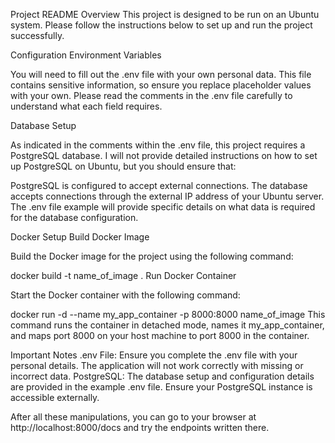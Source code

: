 Project README
Overview
This project is designed to be run on an Ubuntu system. Please follow the instructions below to set up and run the project successfully.

Configuration
Environment Variables

You will need to fill out the .env file with your own personal data. This file contains sensitive information, so ensure you replace placeholder values with your own. Please read the comments in the .env file carefully to understand what each field requires.

Database Setup

As indicated in the comments within the .env file, this project requires a PostgreSQL database. I will not provide detailed instructions on how to set up PostgreSQL on Ubuntu, but you should ensure that:

PostgreSQL is configured to accept external connections.
The database accepts connections through the external IP address of your Ubuntu server.
The .env file example will provide specific details on what data is required for the database configuration.

Docker Setup
Build Docker Image

Build the Docker image for the project using the following command:

docker build -t name_of_image .
Run Docker Container

Start the Docker container with the following command:

docker run -d --name my_app_container -p 8000:8000 name_of_image
This command runs the container in detached mode, names it my_app_container, and maps port 8000 on your host machine to port 8000 in the container.

Important Notes
.env File: Ensure you complete the .env file with your personal details. The application will not work correctly with missing or incorrect data.
PostgreSQL: The database setup and configuration details are provided in the example .env file. Ensure your PostgreSQL instance is accessible externally.

After all these manipulations, you can go to your browser at http://localhost:8000/docs and try the endpoints written there.
